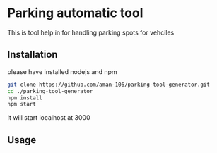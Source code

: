 # Parking  automatic tool

This is tool help in for handling parking spots for vehciles

## Installation

please have installed nodejs and npm 

```bash
git clone https://github.com/aman-106/parking-tool-generator.git
cd ./parking-tool-generator
npm install
npm start
```
It will start localhost at 3000
## Usage